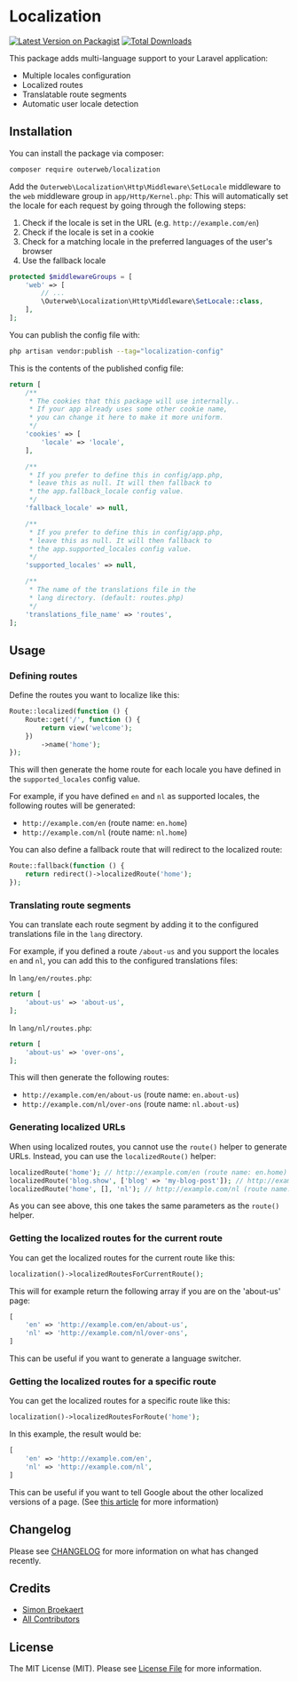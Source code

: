 # Localization

[![Latest Version on Packagist](https://img.shields.io/packagist/v/outerweb/localization.svg?style=flat-square)](https://packagist.org/packages/outerweb/localization)
[![Total Downloads](https://img.shields.io/packagist/dt/outerweb/localization.svg?style=flat-square)](https://packagist.org/packages/outerweb/localization)

This package adds multi-language support to your Laravel application:

- Multiple locales configuration
- Localized routes
- Translatable route segments
- Automatic user locale detection

## Installation

You can install the package via composer:

```bash
composer require outerweb/localization
```

Add the `Outerweb\Localization\Http\Middleware\SetLocale` middleware to the `web` middleware group in `app/Http/Kernel.php`:
This will automatically set the locale for each request by going through the following steps:

1. Check if the locale is set in the URL (e.g. `http://example.com/en`)
2. Check if the locale is set in a cookie
3. Check for a matching locale in the preferred languages of the user's browser
4. Use the fallback locale

```php
protected $middlewareGroups = [
    'web' => [
        // ...
        \Outerweb\Localization\Http\Middleware\SetLocale::class,
    ],
];
```

You can publish the config file with:

```bash
php artisan vendor:publish --tag="localization-config"
```

This is the contents of the published config file:

```php
return [
    /**
     * The cookies that this package will use internally..
     * If your app already uses some other cookie name,
     * you can change it here to make it more uniform.
     */
    'cookies' => [
        'locale' => 'locale',
    ],

    /**
     * If you prefer to define this in config/app.php,
     * leave this as null. It will then fallback to
     * the app.fallback_locale config value.
     */
    'fallback_locale' => null,

    /**
     * If you prefer to define this in config/app.php,
     * leave this as null. It will then fallback to
     * the app.supported_locales config value.
     */
    'supported_locales' => null,

    /**
     * The name of the translations file in the
     * lang directory. (default: routes.php)
     */
    'translations_file_name' => 'routes',
];
```

## Usage

### Defining routes

Define the routes you want to localize like this:

```php
Route::localized(function () {
    Route::get('/', function () {
        return view('welcome');
    })
        ->name('home');
});
```

This will then generate the home route for each locale you have defined in the `supported_locales` config value.

For example, if you have defined `en` and `nl` as supported locales, the following routes will be generated:

- `http://example.com/en` (route name: `en.home`)
- `http://example.com/nl` (route name: `nl.home`)

You can also define a fallback route that will redirect to the localized route:

```php
Route::fallback(function () {
    return redirect()->localizedRoute('home');
});
```

### Translating route segments

You can translate each route segment by adding it to the configured translations file in the `lang` directory.

For example, if you defined a route `/about-us` and you support the locales `en` and `nl`,
you can add this to the configured translations files:

In `lang/en/routes.php`:

```php
return [
    'about-us' => 'about-us',
];
```

In `lang/nl/routes.php`:

```php
return [
    'about-us' => 'over-ons',
];
```

This will then generate the following routes:

- `http://example.com/en/about-us` (route name: `en.about-us`)
- `http://example.com/nl/over-ons` (route name: `nl.about-us`)

### Generating localized URLs

When using localized routes, you cannot use the `route()` helper to generate URLs.
Instead, you can use the `localizedRoute()` helper:

```php
localizedRoute('home'); // http://example.com/en (route name: en.home)
localizedRoute('blog.show', ['blog' => 'my-blog-post']); // http://example.com/en/blog/my-blog-post (route name: en.blog.show)
localizedRoute('home', [], 'nl'); // http://example.com/nl (route name: nl.home)
```

As you can see above, this one takes the same parameters as the `route()` helper.

### Getting the localized routes for the current route

You can get the localized routes for the current route like this:

```php
localization()->localizedRoutesForCurrentRoute();
```

This will for example return the following array if you are on the 'about-us' page:

```php
[
    'en' => 'http://example.com/en/about-us',
    'nl' => 'http://example.com/nl/over-ons',
]
```

This can be useful if you want to generate a language switcher.

### Getting the localized routes for a specific route

You can get the localized routes for a specific route like this:

```php
localization()->localizedRoutesForRoute('home');
```

In this example, the result would be:

```php
[
    'en' => 'http://example.com/en',
    'nl' => 'http://example.com/nl',
]
```

This can be useful if you want to tell Google about the other localized versions of a page.
(See [this article](https://developers.google.com/search/docs/specialty/international/localized-versions) for more information)

## Changelog

Please see [CHANGELOG](CHANGELOG.md) for more information on what has changed recently.

## Credits

- [Simon Broekaert](https://github.com/SimonBroekaert)
- [All Contributors](../../contributors)

## License

The MIT License (MIT). Please see [License File](LICENSE.md) for more information.
